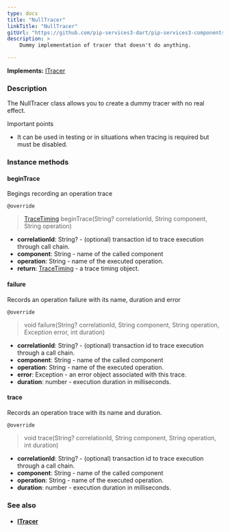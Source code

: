 ```yaml
---
type: docs
title: "NullTracer"
linkTitle: "NullTracer"
gitUrl: "https://github.com/pip-services3-dart/pip-services3-components-dart"
description: >
    Dummy implementation of tracer that doesn't do anything.

---
```


**Implements:** [ITracer](../itracer)

### Description

The NullTracer class allows you to create a dummy tracer with no real effect.

Important points

- It can be used in testing or in situations when tracing is required but must be disabled.

### Instance methods

#### beginTrace
Begings recording an operation trace

`@override`
> [TraceTiming](../trace_timing) beginTrace(String? correlationId, String component, String operation)

- **correlationId**: String? - (optional) transaction id to trace execution through call chain.
- **component**: String - name of the called component
- **operation**: String - name of the executed operation.
- **return**: [TraceTiming](../trace_timing) - a trace timing object.


#### failure
Records an operation failure with its name, duration and error

`@override`
> void failure(String? correlationId, String component, String operation, Exception error, int duration)

- **correlationId**: String? - (optional) transaction id to trace execution through a call chain.
- **component**: String - name of the called component
- **operation**: String - name of the executed operation.
- **error**: Exception - an error object associated with this trace.
- **duration**: number - execution duration in milliseconds.


#### trace
Records an operation trace with its name and duration.

`@override`
> void trace(String? correlationId, String component, String operation, int duration)

- **correlationId**: String? - (optional) transaction id to trace execution through a call chain.
- **component**: String - name of the called component
- **operation**: String - name of the executed operation.
- **duration**: number - execution duration in milliseconds.

### See also
- #### [ITracer](../itracer)
